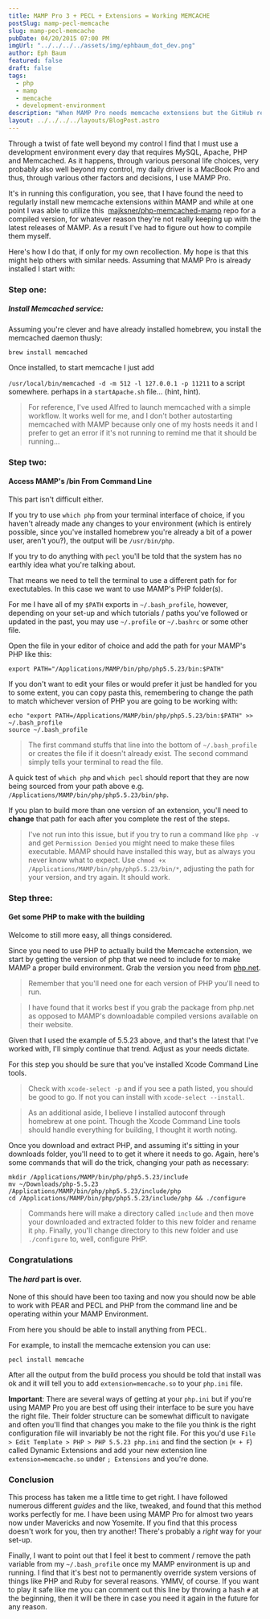 ```yaml
---
title: MAMP Pro 3 + PECL + Extensions = Working MEMCACHE
postSlug: mamp-pecl-memcache
slug: mamp-pecl-memcache
pubDate: 04/20/2015 07:00 PM
imgUrl: "../../../../assets/img/ephbaum_dot_dev.png"
author: Eph Baum
featured: false
draft: false
tags:
  - php
  - mamp
  - memcache
  - development-environment
description: "When MAMP Pro needs memcache extensions but the GitHub repos aren't keeping up—learn how to compile PECL extensions yourself. A complete guide to setting up MAMP's build environment, configuring PHP paths, and installing memcache without breaking your development workflow."
layout: ../../../../layouts/BlogPost.astro
---
```


Through a twist of fate well beyond my control I find that I must use a development environment every day that requires MySQL, Apache, PHP and Memcached. As it happens, through various personal life choices, very probably also well beyond my control, my daily driver is a MacBook Pro and thus, through various other factors and decisions, I use MAMP Pro.

It's in running this configuration, you see, that I have found the need to regularly install new memcache extensions within MAMP and while at one point I was able to utilize this  [majksner/php-memcached-mamp](httphttps://github.com/majksner/php-memcached-mamp) repo for a compiled version, for whatever reason they're not really keeping up with the latest releases of MAMP. As a result I've had to figure out how to compile them myself.

Here's how I do that, if only for my own recollection. My hope is that this might help others with similar needs. Assuming that MAMP Pro is already installed I start with:

### Step one:

##### Install Memcached service:

Assuming you're clever and have already installed homebrew, you install the memcached daemon thusly:

    brew install memcached  
    

Once installed, to start memcache I just add

`/usr/local/bin/memcached -d -m 512 -l 127.0.0.1 -p 11211` to a script somewhere. perhaps in a `startApache.sh` file... (hint, hint).

> For reference, I've used Alfred to launch memcached with a simple workflow. It works well for me, and I don't bother autostarting memcached with MAMP because only one of my hosts needs it and I prefer to get an error if it's not running to remind me that it should be running...

### Step two:

#### Access MAMP's /bin From Command Line

This part isn't difficult either.

If you try to use `which php` from your terminal interface of choice, if you haven't already made any changes to your environment (which is entirely possible, since you've installed homebrew you're already a bit of a power user, aren't you?), the output will be `/usr/bin/php`.

If you try to do anything with `pecl` you'll be told that the system has no earthly idea what you're talking about.

That means we need to tell the terminal to use a different path for for exectutables. In this case we want to use MAMP's PHP folder(s).

For me I have all of my `$PATH` exports in `~/.bash_profile`, however, depending on your set-up and which tutorials / paths you've followed or updated in the past, you may use `~/.profile` or `~/.bashrc` or some other file.

Open the file in your editor of choice and add the path for your MAMP's PHP like this:

    export PATH="/Applications/MAMP/bin/php/php5.5.23/bin:$PATH"  
    

If you don't want to edit your files or would prefer it just be handled for you to some extent, you can copy pasta this, remembering to change the path to match whichever version of PHP you are going to be working with:

    echo "export PATH=/Applications/MAMP/bin/php/php5.5.23/bin:$PATH" >> ~/.bash_profile  
    source ~/.bash_profile  
    

> The first command stuffs that line into the bottom of `~/.bash_profile` or creates the file if it doesn't already exist. The second command simply tells your terminal to read the file.

A quick test of `which php` and `which pecl` should report that they are now being sourced from your path above e.g. `/Applications/MAMP/bin/php/php5.5.23/bin/php`.

If you plan to build more than one version of an extension, you'll need to **change** that path for each after you complete the rest of the steps.

> I've not run into this issue, but if you try to run a command like `php -v` and get `Permission Denied` you might need to make these files executable. MAMP should have installed this way, but as always you never know what to expect. Use `chmod +x /Applications/MAMP/bin/php/php5.5.23/bin/*`, adjusting the path for your version, and try again. It should work.

### Step three:

#### Get some PHP to make with the building

Welcome to still more easy, all things considered.

Since you need to use PHP to actually build the Memcache extension, we start by getting the version of php that we need to include for to make MAMP a proper build environment. Grab the version you need from [php.net](http://php.net/downloads.php).

> Remember that you'll need one for each version of PHP you'll need to run.

> I have found that it works best if you grab the package from php.net as opposed to MAMP's downloadable compiled versions available on their website.

Given that I used the example of 5.5.23 above, and that's the latest that I've worked with, I'll simply continue that trend. Adjust as your needs dictate.

For this step you should be sure that you've installed Xcode Command Line tools.

> Check with `xcode-select -p` and if you see a path listed, you should be good to go. If not you can install with `xcode-select --install`.

> As an additional aside, I believe I installed autoconf through homebrew at one point. Though the Xcode Command Line tools should handle everything for building, I thought it worth noting.

Once you download and extract PHP, and assuming it's sitting in your downloads folder, you'll need to to get it where it needs to go. Again, here's some commands that will do the trick, changing your path as necessary:

    mkdir /Applications/MAMP/bin/php/php5.5.23/include  
    mv ~/Downloads/php-5.5.23 /Applications/MAMP/bin/php/php5.5.23/include/php  
    cd /Applications/MAMP/bin/php/php5.5.23/include/php && ./configure  
    

> Commands here will make a directory called `include` and then move your downloaded and extracted folder to this new folder and rename it `php`. Finally, you'll change directory to this new folder and use `./configure` to, well, configure PHP.

### Congratulations

#### The _hard_ part is over.

None of this should have been too taxing and now you should now be able to work with PEAR and PECL and PHP from the command line and be operating within your MAMP Environment.

From here you should be able to install anything from PECL.

For example, to install the memcache extension you can use:

`pecl install memcache`

After all the output from the build process you should be told that install was ok and it will tell you to add `extension=memcache.so` to your `php.ini` file.

**Important**: There are several ways of getting at your `php.ini` but if you're using MAMP Pro you are best off using their interface to be sure you have the right file. Their folder structure can be somewhat difficult to navigate and often you'll find that changes you make to the file you think is the right configuration file will invariably be not the right file. For this you'd use `File > Edit Template > PHP > PHP 5.5.23 php.ini` and find the section (`⌘ + F`) called Dynamic Extensions and add your new extension line `extension=memcache.so` under `; Extensions` and you're done.

### Conclusion

This process has taken me a little time to get right. I have followed numerous different _guides_ and the like, tweaked, and found that this method works perfectly for me. I have been using MAMP Pro for almost two years now under Mavericks and now Yosemite. If you find that this process doesn't work for you, then try another! There's probably a _right_ way for your set-up.

Finally, I want to point out that I feel it best to comment / remove the path variable from my `~/.bash_profile` once my MAMP environment is up and running. I find that it's best not to permanently override system versions of things like PHP and Ruby for several reasons. YMMV, of course. If you want to play it safe like me you can comment out this line by throwing a hash `#` at the beginning, then it will be there in case you need it again in the future for any reason.

